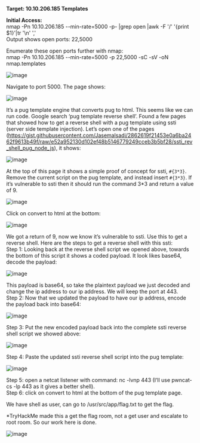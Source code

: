 **Target: 10.10.206.185 Templates**

**Initial Access:**\
nmap -Pn  10.10.206.185   --min-rate=5000 -p- |grep open |awk -F '/' '{print $1}'|tr '\n' ',' \
Output shows open ports: 22,5000

Enumerate these open ports further with nmap:\
nmap -Pn  10.10.206.185   --min-rate=5000 -p 22,5000 -sC -sV -oN nmap.templates

![image](https://user-images.githubusercontent.com/93153300/199852914-a941dbc7-166f-4733-9dfd-ade4a610d59d.png)
 
Navigate to port 5000. The page shows: 

![image](https://user-images.githubusercontent.com/93153300/199852934-8ef3de7a-4554-4f80-a3c1-c5e109eda25d.png)

It’s a pug template engine that converts pug to html.  This seems like we can run code.  Google search ‘pug template reverse shell’.  Found a few pages that showed how to get a reverse shell with a pug template using ssti (server side template injection).   Let’s open one of the pages (https://gist.githubusercontent.com/Jasemalsadi/2862619f21453e0a6ba2462f9613b49f/raw/e52a952130d102ef48b5146779249cceb3b5bf28/ssti_rev_shell_pug_node_js), it shows:

![image](https://user-images.githubusercontent.com/93153300/199852982-cd099795-7bd9-4491-80fe-8e07d2607b63.png)

At the top of this page it shows a simple proof of concept for ssti, ```#{3*3}```.  Remove the current script on the pug template, and instead insert ```#{3*3}```.  If it’s vulnerable to ssti then it should run the command 3*3 and return a value of 9.  

![image](https://user-images.githubusercontent.com/93153300/199853025-3258c492-b9e3-418c-aaeb-026e7900c417.png)

Click on convert to html at the bottom:

![image](https://user-images.githubusercontent.com/93153300/199853041-d3074e29-2e15-4bbc-8d8e-f0bf63651572.png)
 
We got a return of 9, now we know it’s vulnerable to ssti.  Use this to get a reverse shell.  Here are the steps to get a reverse shell with this ssti:  \
Step 1: Looking back at the reverse shell script we opened above, towards the bottom of this script it shows a coded payload.  It look likes base64, decode the payload: 

![image](https://user-images.githubusercontent.com/93153300/199853066-a3c9193d-f697-47b5-9140-26ab69f77c8b.png)
 
This payload is base64, so take the plaintext payload we just decoded and change the ip address to our ip address.  We will keep the port at 443.  \
Step 2: Now that we updated the payload to have our ip address, encode the payload back into base64: 

![image](https://user-images.githubusercontent.com/93153300/199853085-a46c570b-59d3-446d-af8e-e7bfa5978a77.png)
 
Step 3:  Put the new encoded payload back into the complete ssti reverse shell script we showed above:
 
![image](https://user-images.githubusercontent.com/93153300/199853114-ba80a499-b96a-43b5-b1c7-6ada41ca3350.png)
 
Step 4: Paste the updated ssti reverse shell script into the pug template: 

![image](https://user-images.githubusercontent.com/93153300/199853134-839bc2d1-e53b-4515-a522-b28616feac9c.png)
 
Step 5: open a netcat listener with command: nc  -lvnp 443 (I’ll use pwncat-cs -lp 443 as it gives a better shell). \
Step 6: click on convert to html at the bottom of the pug template page.  

We have shell as user, can go to /usr/src/app/flag.txt to get the flag.

*TryHackMe made this a get the flag room, not a get user and escalate to root room.  So our work here is done.   

![image](https://user-images.githubusercontent.com/93153300/199853151-296385b7-6826-454b-af0b-014ad8452f1d.png)
 
